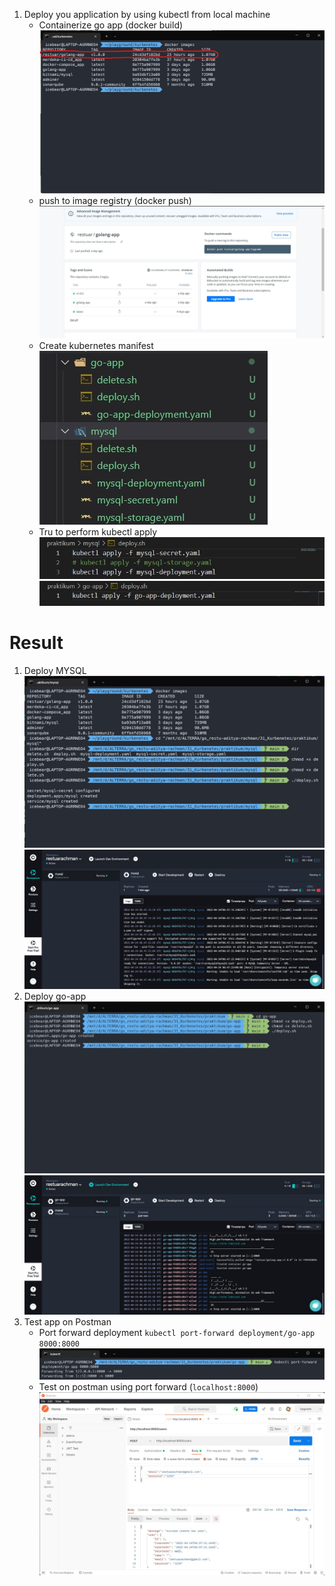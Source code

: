 1. Deploy you application by using kubectl from local machine
    * Containerize go app (docker build)
    ![](./1.jpg)
    * push to image registry (docker push)
    ![](./2.jpg)
    * Create kubernetes manifest
    ![](./3.jpg)
    * Tru to perform kubectl apply
    ![](./4.1.jpg)
    ![](./4.2.jpg)


# Result 
1. Deploy MYSQL
![](./deploy-mysql.jpg)
![](./okteto-mysql.jpg)
2. Deploy go-app
![](./deploy-app.jpg)
![](./okteto-app.jpg)
3. Test app on Postman
    * Port forward deployment `kubectl port-forward deployment/go-app 8000:8000`
    ![](./port-forward.jpg)
    * Test on postman using port forward (`localhost:8000`)
    ![](./postman.jpg)

